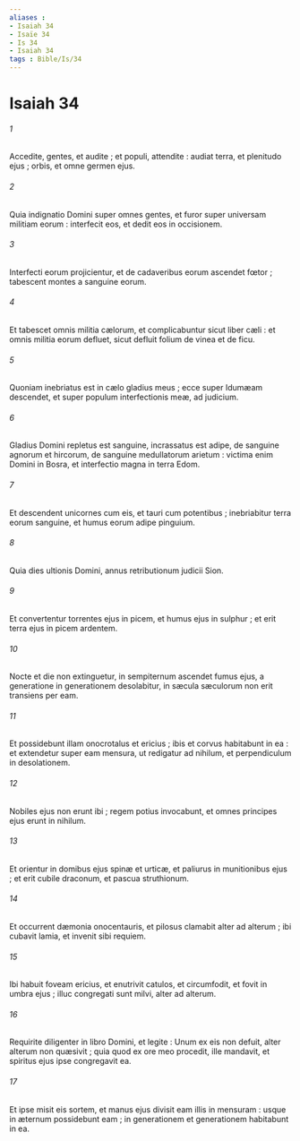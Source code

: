 ```yaml
---
aliases : 
- Isaiah 34
- Isaïe 34
- Is 34
- Isaiah 34
tags : Bible/Is/34
---
```


# Isaiah 34

###### 1
Accedite, gentes, et audite ; et populi, attendite : audiat terra, et plenitudo ejus ; orbis, et omne germen ejus.
###### 2
Quia indignatio Domini super omnes gentes, et furor super universam militiam eorum : interfecit eos, et dedit eos in occisionem.
###### 3
Interfecti eorum projicientur, et de cadaveribus eorum ascendet fœtor ; tabescent montes a sanguine eorum.
###### 4
Et tabescet omnis militia cælorum, et complicabuntur sicut liber cæli : et omnis militia eorum defluet, sicut defluit folium de vinea et de ficu.
###### 5
Quoniam inebriatus est in cælo gladius meus ; ecce super Idumæam descendet, et super populum interfectionis meæ, ad judicium.
###### 6
Gladius Domini repletus est sanguine, incrassatus est adipe, de sanguine agnorum et hircorum, de sanguine medullatorum arietum : victima enim Domini in Bosra, et interfectio magna in terra Edom.
###### 7
Et descendent unicornes cum eis, et tauri cum potentibus ; inebriabitur terra eorum sanguine, et humus eorum adipe pinguium.
###### 8
Quia dies ultionis Domini, annus retributionum judicii Sion.
###### 9
Et convertentur torrentes ejus in picem, et humus ejus in sulphur ; et erit terra ejus in picem ardentem.
###### 10
Nocte et die non extinguetur, in sempiternum ascendet fumus ejus, a generatione in generationem desolabitur, in sæcula sæculorum non erit transiens per eam.
###### 11
Et possidebunt illam onocrotalus et ericius ; ibis et corvus habitabunt in ea : et extendetur super eam mensura, ut redigatur ad nihilum, et perpendiculum in desolationem.
###### 12
Nobiles ejus non erunt ibi ; regem potius invocabunt, et omnes principes ejus erunt in nihilum.
###### 13
Et orientur in domibus ejus spinæ et urticæ, et paliurus in munitionibus ejus ; et erit cubile draconum, et pascua struthionum.
###### 14
Et occurrent dæmonia onocentauris, et pilosus clamabit alter ad alterum ; ibi cubavit lamia, et invenit sibi requiem.
###### 15
Ibi habuit foveam ericius, et enutrivit catulos, et circumfodit, et fovit in umbra ejus ; illuc congregati sunt milvi, alter ad alterum.
###### 16
Requirite diligenter in libro Domini, et legite : Unum ex eis non defuit, alter alterum non quæsivit ; quia quod ex ore meo procedit, ille mandavit, et spiritus ejus ipse congregavit ea.
###### 17
Et ipse misit eis sortem, et manus ejus divisit eam illis in mensuram : usque in æternum possidebunt eam ; in generationem et generationem habitabunt in ea.
